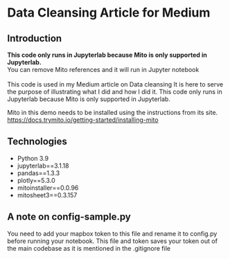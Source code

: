 # Data Cleansing Article for Medium

## Introduction
<b>This code only runs in Jupyterlab because Mito is only supported in Jupyterlab.</b><br>
You can remove Mito references and it will run in Jupyter notebook<br><br>
This code is used in my Medium article on Data cleansing
It is here to serve the purpose of illustrating what I did and how I did it.
This code only runs in Jupyterlab because Mito is only supported in Jupyterlab.

Mito in this demo needs to be installed using the instructions from its site.
https://docs.trymito.io/getting-started/installing-mito

## Technologies
* Python 3.9
* jupyterlab==3.1.18
* pandas==1.3.3
* plotly==5.3.0
* mitoinstaller==0.0.96     
* mitosheet3==0.3.157

## A note on config-sample.py
You need to add your mapbox token to this file and rename it to config.py before running your notebook.
This file and token saves your token out of the main codebase as it is mentioned in the .gitignore file
